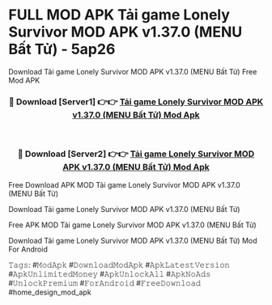 # FULL MOD APK Tải game Lonely Survivor MOD APK v1.37.0 (MENU Bất Tử) - 5ap26
Download Tải game Lonely Survivor MOD APK v1.37.0 (MENU Bất Tử) Free Mod APK

<div align="center">
<h3>🔴 Download [Server1] 👉👉 <a href="https://apk-comot.site?title=Tải_game_Lonely_Survivor_MOD_APK_v1.37.0_(MENU_Bất_Tử)">Tải game Lonely Survivor MOD APK v1.37.0 (MENU Bất Tử) Mod Apk</a></h3><br>

<h3>🔴 Download [Server2] 👉👉 <a href="https://apk-comot.site?title=Tải_game_Lonely_Survivor_MOD_APK_v1.37.0_(MENU_Bất_Tử)">Tải game Lonely Survivor MOD APK v1.37.0 (MENU Bất Tử) Mod Apk</a></h3>
</div>


Free Download APK MOD Tải game Lonely Survivor MOD APK v1.37.0 (MENU Bất Tử)

Download Tải game Lonely Survivor MOD APK v1.37.0 (MENU Bất Tử) 

Free APK MOD Tải game Lonely Survivor MOD APK v1.37.0 (MENU Bất Tử) 

Download Tải game Lonely Survivor MOD APK v1.37.0 (MENU Bất Tử) Mod For Android

𝚃𝚊𝚐𝚜: #𝙼𝚘𝚍𝙰𝚙𝚔 #𝙳𝚘𝚠𝚗𝚕𝚘𝚊𝚍𝙼𝚘𝚍𝙰𝚙𝚔 #𝙰𝚙𝚔𝙻𝚊𝚝𝚎𝚜𝚝𝚅𝚎𝚛𝚜𝚒𝚘𝚗 #𝙰𝚙𝚔𝚄𝚗𝚕𝚒𝚖𝚒𝚝𝚎𝚍𝙼𝚘𝚗𝚎𝚢 #𝙰𝚙𝚔𝚄𝚗𝚕𝚘𝚌𝚔𝙰𝚕𝚕 #𝙰𝚙𝚔𝙽𝚘𝙰𝚍𝚜 #𝚄𝚗𝚕𝚘𝚌𝚔𝙿𝚛𝚎𝚖𝚒𝚞𝚖 #𝙵𝚘𝚛𝙰𝚗𝚍𝚛𝚘𝚒𝚍 #𝙵𝚛𝚎𝚎𝙳𝚘𝚠𝚗𝚕𝚘𝚊𝚍 #home_design_mod_apk
